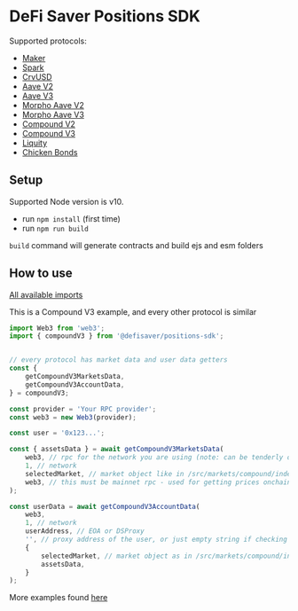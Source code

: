 # DeFi Saver Positions SDK

Supported protocols: 
- [Maker](https://github.com/defisaver/defisaver-positions-sdk/tree/main/src/maker)
- [Spark](https://github.com/defisaver/defisaver-positions-sdk/tree/main/src/spark)
- [CrvUSD](https://github.com/defisaver/defisaver-positions-sdk/tree/main/src/curveUsd)
- [Aave V2](https://github.com/defisaver/defisaver-positions-sdk/tree/main/src/aaveV2)
- [Aave V3](https://github.com/defisaver/defisaver-positions-sdk/tree/main/src/aaveV3)
- [Morpho Aave V2](https://github.com/defisaver/defisaver-positions-sdk/tree/main/src/morphoAaveV2)
- [Morpho Aave V3](https://github.com/defisaver/defisaver-positions-sdk/tree/main/src/morphoAaveV3)
- [Compound V2](https://github.com/defisaver/defisaver-positions-sdk/tree/main/src/compoundV2)
- [Compound V3](https://github.com/defisaver/defisaver-positions-sdk/tree/main/src/compoundV3)
- [Liquity](https://github.com/defisaver/defisaver-positions-sdk/tree/main/src/liquity)
- [Chicken Bonds](https://github.com/defisaver/defisaver-positions-sdk/tree/main/src/chickenBonds)

## Setup
Supported Node version is v10.

- run `npm install` (first time)
- run `npm run build`

`build` command will generate contracts and build ejs and esm folders

## How to use
[All available imports](https://github.com/defisaver/defisaver-positions-sdk/blob/main/src/index.ts)

This is a Compound V3 example, and every other protocol is similar
```js
import Web3 from 'web3';
import { compoundV3 } from '@defisaver/positions-sdk';


// every protocol has market data and user data getters
const {
    getCompoundV3MarketsData,
    getCompoundV3AccountData,
} = compoundV3;

const provider = 'Your RPC provider';
const web3 = new Web3(provider);

const user = '0x123...';

const { assetsData } = await getCompoundV3MarketsData(
    web3, // rpc for the network you are using (note: can be tenderly or any other testnet rpc)
    1, // network
    selectedMarket, // market object like in /src/markets/compound/index.ts
    web3, // this must be mainnet rpc - used for getting prices onchain and calculating apys
);

const userData = await getCompoundV3AccountData(
    web3,
    1, // network
    userAddress, // EOA or DSProxy
    '', // proxy address of the user, or just empty string if checking for EOA
    {
        selectedMarket, // market object as in /src/markets/compound/index.ts
        assetsData,
    }
);
```

More examples found [here](https://github.com/defisaver/defisaver-positions-sdk/tree/main/tests)

